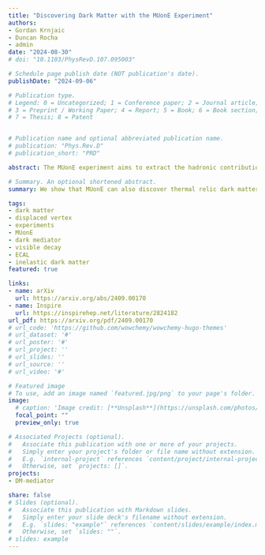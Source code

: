 ```yaml
---
title: "Discovering Dark Matter with the MUonE Experiment"
authors:
- Gordan Krnjaic
- Duncan Rocha
- admin
date: "2024-08-30"
# doi: "10.1103/PhysRevD.107.095003"

# Schedule page publish date (NOT publication's date).
publishDate: "2024-09-06"

# Publication type.
# Legend: 0 = Uncategorized; 1 = Conference paper; 2 = Journal article;
# 3 = Preprint / Working Paper; 4 = Report; 5 = Book; 6 = Book section;
# 7 = Thesis; 8 = Patent


# Publication name and optional abbreviated publication name.
# publication: "Phys.Rev.D"
# publication_short: "PRD"

abstract: The MUonE experiment aims to extract the hadronic contribution to the muon anomalous magnetic moment from a precise measurement of the muon-electron differential scattering cross section. We show that MUonE can also discover thermal relic dark matter using only its nominal experimental setup. Our search strategy is sensitive to models of dark matter in which pairs of pseudo-Dirac fermions are produced in muon-nucleus scattering in the target, and the heavier state decays semi-visibly to yield dilepton pairs displaced downstream from the interaction point. This approach can probe sub-GeV thermal-relic dark matter whose cosmological abundance is governed by the same model parameters that set the MUonE signal strength. Furthermore, our results show that the downstream ECAL plays a key role in rejecting backgrounds for this search, thereby providing strong motivation for the MUonE to keep this component in the final experimental design.

# Summary. An optional shortened abstract.
summary: We show that MUonE can also discover thermal relic dark matter using only its nominal experimental setup. Furthermore, our results show that the downstream ECAL plays a key role in rejecting backgrounds for this search, thereby providing strong motivation for the MUonE to keep this component in the final experimental design. 

tags:
- dark matter
- displaced vertex
- experiments
- MUonE
- dark mediator
- visible decay
- ECAL
- inelastic dark matter
featured: true

links:
- name: arXiv
  url: https://arxiv.org/abs/2409.00170
- name: Inspire
  url: https://inspirehep.net/literature/2824182
url_pdf: https://arxiv.org/pdf/2409.00170
# url_code: 'https://github.com/wowchemy/wowchemy-hugo-themes'
# url_dataset: '#'
# url_poster: '#'
# url_project: ''
# url_slides: ''
# url_source: ''
# url_video: '#'

# Featured image
# To use, add an image named `featured.jpg/png` to your page's folder. 
image:
  # caption: 'Image credit: [**Unsplash**](https://unsplash.com/photos/s9CC2SKySJM)'
  focal_point: ""
  preview_only: true

# Associated Projects (optional).
#   Associate this publication with one or more of your projects.
#   Simply enter your project's folder or file name without extension.
#   E.g. `internal-project` references `content/project/internal-project/index.md`.
#   Otherwise, set `projects: []`.
projects:
- DM-mediator

share: false
# Slides (optional).
#   Associate this publication with Markdown slides.
#   Simply enter your slide deck's filename without extension.
#   E.g. `slides: "example"` references `content/slides/example/index.md`.
#   Otherwise, set `slides: ""`.
# slides: example
---
```


